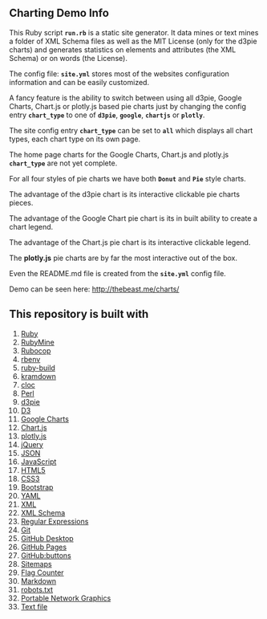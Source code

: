 ## Charting Demo Info

This Ruby script **`run.rb`** is a static site generator. It data mines or text mines a folder of XML Schema files as well as the MIT License (only for the d3pie charts) and generates statistics on elements and attributes (the XML Schema) or on words (the License).

The config file: **`site.yml`** stores most of the websites configuration information and can be easily customized.

A fancy feature is the ability to switch between using all d3pie, Google Charts, Chart.js or plotly.js based pie charts just by changing the config entry **`chart_type`** to one of **`d3pie`**, **`google`**, **`chartjs`** or **`plotly`**.

The site config entry **`chart_type`** can be set to **`all`** which displays all chart types, each chart type on its own page.

The home page charts for the Google Charts, Chart.js and plotly.js **`chart_type`** are not yet complete.

For all four styles of pie charts we have both **`Donut`** and **`Pie`** style charts.

The advantage of the d3pie chart is its interactive clickable pie charts pieces.

The advantage of the Google Chart pie chart is its in built ability to create a chart legend.

The advantage of the Chart.js pie chart is its interactive clickable legend.

The **plotly.js** pie charts are by far the most interactive out of the box.

Even the README.md file is created from the **`site.yml`** config file.

Demo can be seen here: http://thebeast.me/charts/

## This repository is built with

1. [Ruby](https://www.ruby-lang.org)
2. [RubyMine](https://www.jetbrains.com/ruby)
3. [Rubocop](https://github.com/bbatsov/rubocop)
4. [rbenv](https://github.com/rbenv/rbenv)
5. [ruby-build](https://github.com/rbenv/ruby-build)
6. [kramdown](https://kramdown.gettalong.org/)
7. [cloc](https://github.com/AlDanial/cloc)
8. [Perl](https://www.perl.org)
9. [d3pie](http://d3pie.org/)
10. [D3](https://d3js.org/)
11. [Google Charts](https://developers.google.com/chart/)
12. [Chart.js](http://www.chartjs.org/)
13. [plotly.js](https://plot.ly/javascript/)
14. [jQuery](https://jquery.com/)
15. [JSON](https://www.json.org/)
16. [JavaScript](https://en.wikipedia.org/wiki/JavaScript)
17. [HTML5](https://developer.mozilla.org/en-US/docs/Web/Guide/HTML/HTML5)
18. [CSS3](https://developer.mozilla.org/en-US/docs/Web/CSS/CSS3)
19. [Bootstrap](https://getbootstrap.com/)
20. [YAML](http://www.yaml.org/)
21. [XML](https://en.wikipedia.org/wiki/XML)
22. [XML Schema](https://en.wikipedia.org/wiki/XML_schema)
23. [Regular Expressions](https://en.wikipedia.org/wiki/Regular_expression)
24. [Git](https://git-scm.com/)
25. [GitHub Desktop](https://desktop.github.com/)
26. [GitHub Pages](https://pages.github.com)
27. [GitHub:buttons](https://buttons.github.io/)
28. [Sitemaps](https://en.wikipedia.org/wiki/Sitemaps)
29. [Flag Counter](https://flagcounter.com/)
30. [Markdown](https://daringfireball.net/projects/markdown)
31. [robots.txt](https://en.wikipedia.org/wiki/Robots_exclusion_standard)
32. [Portable Network Graphics](https://en.wikipedia.org/wiki/Portable_Network_Graphics)
33. [Text file](https://en.wikipedia.org/wiki/Text_file)
